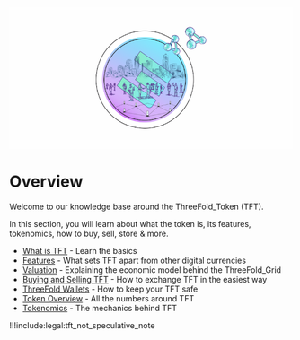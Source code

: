 ![](img/tokenintrohome.png)

# Overview

Welcome to our knowledge base around the ThreeFold_Token (TFT).

In this section, you will learn about what the token is, its features, tokenomics, how to buy, sell, store & more.

- [What is TFT](token_what) - Learn the basics
- [Features](token_features) - What sets TFT apart from other digital currencies
- [Valuation](grid_valuation) - Explaining the economic model behind the ThreeFold_Grid
- [Buying and Selling TFT](how_to_buy_and_sell) - How to exchange TFT in the easiest way
- [ThreeFold Wallets](internet4:threefold_wallets) - How to keep your TFT safe
- [Token Overview](token_overview) - All the numbers around TFT
- [Tokenomics](tokenomics) - The mechanics behind TFT

!!!include:legal:tft_not_speculative_note


<!-- - [Token Liquidity](token_liquidity) - An outlook on TFT liquidity
- [Limited Supply](token_liquidity) - Benefits and mechanisms of scarcity -->
